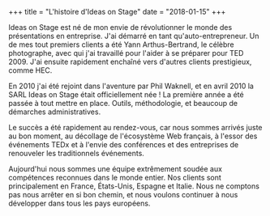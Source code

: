 +++
title = "L'histoire d'Ideas on Stage"
date = "2018-01-15"
+++

Ideas on Stage est né de mon envie de révolutionner le monde des présentations en entreprise. J'ai démarré en tant qu'auto-entrepreneur. Un de mes tout premiers clients a été Yann Arthus-Bertrand, le célèbre photographe, avec qui j'ai travaillé pour l'aider à se préparer pour TED 2009. J'ai ensuite rapidement enchaîné vers d'autres clients prestigieux, comme HEC.

En 2010 j'ai été rejoint dans l'aventure par Phil Waknell, et en avril 2010 la SARL Ideas on Stage était officiellement née ! La première année a été passée à tout mettre en place. Outils, méthodologie, et beaucoup de démarches administratives.

Le succès a été rapidement au rendez-vous, car nous sommes arrivés juste au bon moment, au décollage de l'écosystème Web français, à l'essor des événements TEDx et à l'envie des conférences et des entreprises de renouveler les traditionnels événements.

Aujourd'hui nous sommes une équipe extrêmement soudée aux compétences reconnues dans le monde entier. Nos clients sont principalement en France, États-Unis, Espagne et Italie. Nous ne comptons pas nous arrêter en si bon chemin, et nous voulons continuer à nous développer dans tous les pays européens.